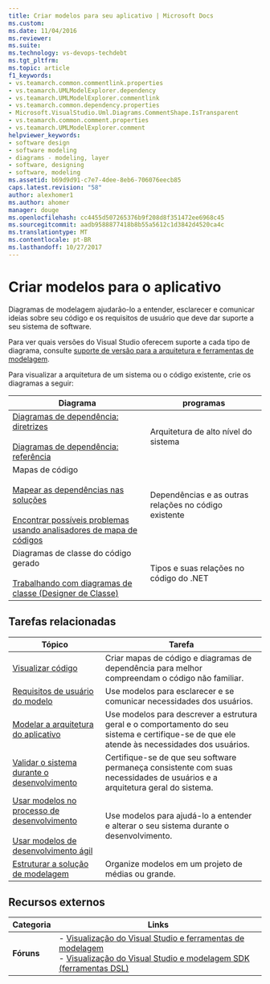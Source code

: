 ```yaml
---
title: Criar modelos para seu aplicativo | Microsoft Docs
ms.custom: 
ms.date: 11/04/2016
ms.reviewer: 
ms.suite: 
ms.technology: vs-devops-techdebt
ms.tgt_pltfrm: 
ms.topic: article
f1_keywords:
- vs.teamarch.common.commentlink.properties
- vs.teamarch.UMLModelExplorer.dependency
- vs.teamarch.UMLModelExplorer.commentlink
- vs.teamarch.common.dependency.properties
- Microsoft.VisualStudio.Uml.Diagrams.CommentShape.IsTransparent
- vs.teamarch.common.comment.properties
- vs.teamarch.UMLModelExplorer.comment
helpviewer_keywords:
- software design
- software modeling
- diagrams - modeling, layer
- software, designing
- software, modeling
ms.assetid: b69d9d91-c7e7-4dee-8eb6-706076eecb85
caps.latest.revision: "58"
author: alexhomer1
ms.author: ahomer
manager: douge
ms.openlocfilehash: cc4455d507265376b9f208d8f351472ee6968c45
ms.sourcegitcommit: aadb9588877418b8b55a5612c1d3842d4520ca4c
ms.translationtype: MT
ms.contentlocale: pt-BR
ms.lasthandoff: 10/27/2017
---
```

# <a name="create-models-for-your-app"></a>Criar modelos para o aplicativo
Diagramas de modelagem ajudarão-lo a entender, esclarecer e comunicar ideias sobre seu código e os requisitos de usuário que deve dar suporte a seu sistema de software.
  
 Para ver quais versões do Visual Studio oferecem suporte a cada tipo de diagrama, consulte [suporte de versão para a arquitetura e ferramentas de modelagem](../modeling/what-s-new-for-design-in-visual-studio.md#VersionSupport).  
  
 Para visualizar a arquitetura de um sistema ou o código existente, crie os diagramas a seguir:  
  
|**Diagrama**|**programas**|  
|-----------------|---------------|  
|[Diagramas de dependência: diretrizes](../modeling/layer-diagrams-guidelines.md)<br /><br /> [Diagramas de dependência: referência](../modeling/layer-diagrams-reference.md)|Arquitetura de alto nível do sistema|  
|Mapas de código<br /><br /> [Mapear as dependências nas soluções](../modeling/map-dependencies-across-your-solutions.md)<br /><br /> [Encontrar possíveis problemas usando analisadores de mapa de códigos](../modeling/find-potential-problems-using-code-map-analyzers.md)|Dependências e as outras relações no código existente|  
|Diagramas de classe do código gerado<br /><br /> [Trabalhando com diagramas de classe (Designer de Classe)](../ide/working-with-class-diagrams-class-designer.md)|Tipos e suas relações no código do .NET|  
  
## <a name="related-tasks"></a>Tarefas relacionadas  
  
|**Tópico**|**Tarefa**|  
|---------------|--------------|  
|[Visualizar código](../modeling/visualize-code.md)|Criar mapas de código e diagramas de dependência para melhor compreendam o código não familiar.|  
|[Requisitos de usuário do modelo](../modeling/model-user-requirements.md)|Use modelos para esclarecer e se comunicar necessidades dos usuários.|  
|[Modelar a arquitetura do aplicativo](../modeling/model-your-app-s-architecture.md)|Use modelos para descrever a estrutura geral e o comportamento do seu sistema e certifique-se de que ele atende às necessidades dos usuários.|  
|[Validar o sistema durante o desenvolvimento](../modeling/validate-your-system-during-development.md)|Certifique-se de que seu software permaneça consistente com suas necessidades de usuários e a arquitetura geral do sistema.|  
|[Usar modelos no processo de desenvolvimento](../modeling/use-models-in-your-development-process.md)<br /><br /> [Usar modelos de desenvolvimento ágil](http://msdn.microsoft.com/en-us/592ac27c-3d3e-454a-9c38-b76658ed137f)|Use modelos para ajudá-lo a entender e alterar o seu sistema durante o desenvolvimento.|  
|[Estruturar a solução de modelagem](../modeling/structure-your-modeling-solution.md)|Organize modelos em um projeto de médias ou grande.|  
  
## <a name="external-resources"></a>Recursos externos  
  
|**Categoria**|**Links**|  
|------------------|---------------|  
|**Fóruns**|-   [Visualização do Visual Studio e ferramentas de modelagem](http://go.microsoft.com/fwlink/?LinkId=184720)<br />-   [Visualização do Visual Studio e modelagem SDK (ferramentas DSL)](http://go.microsoft.com/fwlink/?LinkId=184721)|
